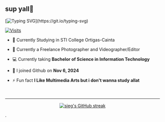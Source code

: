 ## sup yall👋

[![Typing SVG](https://readme-typing-svg.herokuapp.com?font=comfortaa&color=FFFFFF&size=25&width=600&lines=Hi+👋,+I'm+Mark+Joseph;An+Aspiring+UI/UX+Developer+and+Freelance+Photographer+and+Videographer📷;Information+Technology+Student+🧑‍💻;)](https://git.io/typing-svg)

[![Visits](https://komarev.com/ghpvc/?username=astromrcz&color=03C988&style=flat&label=Profile+Views)](https://github.com/astromrcz)

- 🔭 Currently Studying in STI College Ortigas-Cainta

- 🌱 Currently a Freelance Photographer and Videographer/Editor

- 💻 Currently taking **Bachelor of Science in Information Technology**

- 🤖 I joined Github on **Nov 6, 2024**

- ⚡ Fun fact **I Like Multimedia Arts but i don't wanna study allat**

</div>

<br/>
<hr/>

<p align="center">
  <a href="https://github.com/sgfrdgrln">
    <img src="https://github-readme-streak-stats.herokuapp.com/?user=sgfrdgrln&theme=tokyonight&border=03C988&background=0D1117" alt="sieg's GitHub streak"/>
  </a>
</p>
.


<a> 
    
  <br/>
</a>

